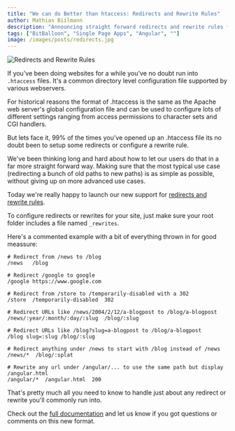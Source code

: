 ```yaml
---
title: "We can do Better than htaccess: Redirects and Rewrite Rules"
author: Mathias Biilmann
description: "Announcing straight forward redirects and rewrite rules for BitBalloon. Much simpler than htaccess"
tags: ["BitBalloon", "Single Page Apps", "Angular", ""]
image: /images/posts/redirects.jpg
---
```

![Redirects and Rewrite Rules](/images/posts/redirects.jpg)

If you've been doing websites for a while you've no doubt run into `.htaccess` files. It's a common directory level configuration file supported by various webservers.

For historical reasons the format of .htaccess is the same as the Apache web server's global configuration file and can be used to configure lots of different settings ranging from access permissions to character sets and CGI handlers.

But lets face it, 99% of the times you've opened up an .htaccess file its no doubt been to setup some redirects or configure a rewrite rule.

We've been thinking long and hard about how to let our users do that in a far more straight forward way. Making sure that the most typical use case (redirecting a bunch of old paths to new paths) is as simple as possible, without giving up on more advanced use cases.

Today we're really happy to launch our new support for [redirects and rewrite rules](/docs/redirects_and_rewrites).

To configure redirects or rewrites for your site, just make sure your root folder includes a file named `_rewrites`.

Here's a commented example with a bit of everything thrown in for good meassure:

```
# Redirect from /news to /blog
/news   /blog

# Redirect /google to google
/google https://www.google.com

# Redirect from /store to /temporarily-disabled with a 302
/store  /temporarily-disabled  302

# Redirect URLs like /news/2004/2/12/a-blogpost to /blog/a-blogpost
/news/:year/:month/:day/:slug  /blog/:slug

# Redirect URLs like /blog?slug=a-blogpost to /blog/a-blogpost
/blog slug=:slug /blog/:slug

# Redirect anything under /news to start with /blog instead of /news
/news/*  /blog/:splat

# Rewrite any url under /angular/... to use the same path but display /angular.html
/angular/*  /angular.html  200
```

That's pretty much all you need to know to handle just about any redirect or rewrite you'll commonly run into.

Check out the [full documentation](/docs/redirects_and_rewrites) and let us know if you got questions or comments on this new format.